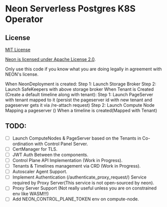 # Neon Serverless Postgres K8S Operator

## License

[MIT License](./LICENSE)

[Neon is licensed under Apache License 2.0](https://github.com/neondatabase/neon/blob/main/LICENSE).

Only use this code if you know what you are doing legally in agreement with NEON's license.

When NeonDeployment is created:
Step 1: Launch Storage Broker
Step 2: Launch SafeKeepers with above storage broker
When Tenant is Created (Create a default timeline along with tenant):
Step 1: Launch PageServer with tenant mapped to it (persist the pageserver id with new tenant and pageserver gets it via /re-attach request)
Step 2: Launch Compute Node Mapping a pageserver ()
When a timeline is created(Mapped with Tenant)

## TODO:

- [ ] Launch ComputeNodes & PageServer based on the Tenants in Co-ordination with Control Panel Server.
- [ ] CertManager for TLS.
- [ ] JWT Auth Between the components.
- [ ] Control Plane API Implementation (Work in Progress).
- [ ] Tenants & Timelines management via CRD (Work in Progress).
- [ ] Autoscaler Agent Support.
- [ ] Implement Authentication (/authenticate_proxy_request/) Service required by Proxy Server(This service is not open-sourced by neon).
- [ ] Proxy Server Support (Not really useful unless you are on constrained env like WASM!!!)
- [ ] Add NEON_CONTROL_PLANE_TOKEN env on compute-node.
